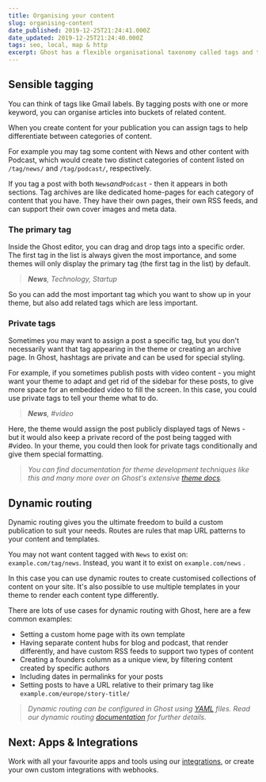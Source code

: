 ```yaml
---
title: Organising your content
slug: organising-content
date_published: 2019-12-25T21:24:41.000Z
date_updated: 2019-12-25T21:24:40.000Z
tags: seo, local, map & http
excerpt: Ghost has a flexible organisational taxonomy called tags and the ability to create custom site structures using dynamic routes.
---
```


## Sensible tagging

You can think of tags like Gmail labels. By tagging posts with one or more keyword, you can organise articles into buckets of related content.

When you create content for your publication you can assign tags to help differentiate between categories of content. 

For example you may tag some content with News and other content with Podcast, which would create two distinct categories of content listed on `/tag/news/` and `/tag/podcast/`, respectively.

If you tag a post with both `News`*and*`Podcast` - then it appears in both sections. Tag archives are like dedicated home-pages for each category of content that you have. They have their own pages, their own RSS feeds, and can support their own cover images and meta data.

### The primary tag

Inside the Ghost editor, you can drag and drop tags into a specific order. The first tag in the list is always given the most importance, and some themes will only display the primary tag (the first tag in the list) by default. 

> ***News**, Technology, Startup*

So you can add the most important tag which you want to show up in your theme, but also add related tags which are less important.

### Private tags

Sometimes you may want to assign a post a specific tag, but you don't necessarily want that tag appearing in the theme or creating an archive page. In Ghost, hashtags are private and can be used for special styling.

For example, if you sometimes publish posts with video content - you might want your theme to adapt and get rid of the sidebar for these posts, to give more space for an embedded video to fill the screen. In this case, you could use private tags to tell your theme what to do.

> ***News**, #video*

Here, the theme would assign the post publicly displayed tags of News - but it would also keep a private record of the post being tagged with #video. In your theme, you could then look for private tags conditionally and give them special formatting. 

> *You can find documentation for theme development techniques like this and many more over on Ghost's extensive [theme docs](https://ghost.org/docs/api/handlebars-themes/).*

## Dynamic routing

Dynamic routing gives you the ultimate freedom to build a custom publication to suit your needs. Routes are rules that map URL patterns to your content and templates. 

You may not want content tagged with `News` to exist on: `example.com/tag/news`. Instead, you want it to exist on `example.com/news` .

In this case you can use dynamic routes to create customised collections of content on your site. It's also possible to use multiple templates in your theme to render each content type differently.

There are lots of use cases for dynamic routing with Ghost, here are a few common examples: 

- Setting a custom home page with its own template
- Having separate content hubs for blog and podcast, that render differently, and have custom RSS feeds to support two types of content
- Creating a founders column as a unique view, by filtering content created by specific authors
- Including dates in permalinks for your posts
- Setting posts to have a URL relative to their primary tag like `example.com/europe/story-title/`

> *Dynamic routing can be configured in Ghost using [YAML](http://yaml.org/spec/1.2/spec.html) files. Read our dynamic routing [documentation](https://ghost.org/docs/api/handlebars-themes/routing/) for further details.*

## Next: Apps & Integrations

Work with all your favourite apps and tools using our [integrations](/apps-integrations/), or create your own custom integrations with webhooks.
